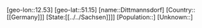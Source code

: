 ﻿---
location: [51.15,12.53]
type: City
tags:
- geo/City


SpocWebEntityId: 29813
isDeleted: false
confidential: public

---
[geo-lon::12.53]
[geo-lat::51.15]
[name::Dittmannsdorf]
[Country::[[Germany]]]
[State:[[../../Sachsen]]]]
[Population::]
[Unknown::]

